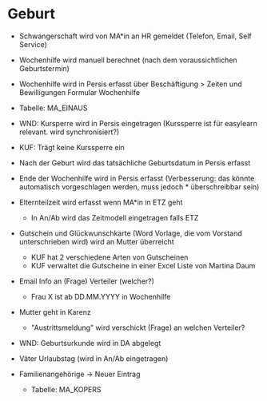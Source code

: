 # Geburt

* Schwangerschaft wird von MA\*in an HR gemeldet (Telefon, Email, Self Service)
* Wochenhilfe wird manuell berechnet (nach dem voraussichtlichen Geburtstermin)
* Wochenhilfe wird in Persis erfasst über Beschäftigung > Zeiten und Bewilligungen Formular  Wochenhilfe
* Tabelle: MA_EINAUS
* WND: Kursperre wird in Persis eingetragen (Kurssperre ist für easylearn relevant. wird synchronisiert?)
* KUF: Trägt keine Kurssperre ein
* Nach der Geburt wird das tatsächliche Geburtsdatum in Persis erfasst
* Ende der Wochenhilfe wird in Persis erfasst (Verbesserung: das könnte automatisch vorgeschlagen werden, muss jedoch * überschreibbar sein)
* Elternteilzeit wird erfasst wenn MA\*in in ETZ geht
	* In An/Ab wird das Zeitmodell eingetragen falls ETZ
* Gutschein und Glückwunschkarte (Word Vorlage, die vom Vorstand unterschrieben wird) wird an Mutter überreicht
	* KUF hat 2 verschiedene Arten von Gutscheinen
	* KUF verwaltet die Gutscheine in einer Excel Liste von Martina Daum

* Email Info an (Frage) Verteiler (welcher?)
	* Frau X ist ab DD.MM.YYYY in Wochenhilfe

* Mutter geht in Karenz
	* "Austrittsmeldung" wird verschickt (Frage) an welchen Verteiler? 

* WND: Geburtsurkunde wird in DA abgelegt
* Väter Urlaubstag (wird in An/Ab eingetragen)

* Familienangehörige → Neuer Eintrag
	* Tabelle: MA_KOPERS